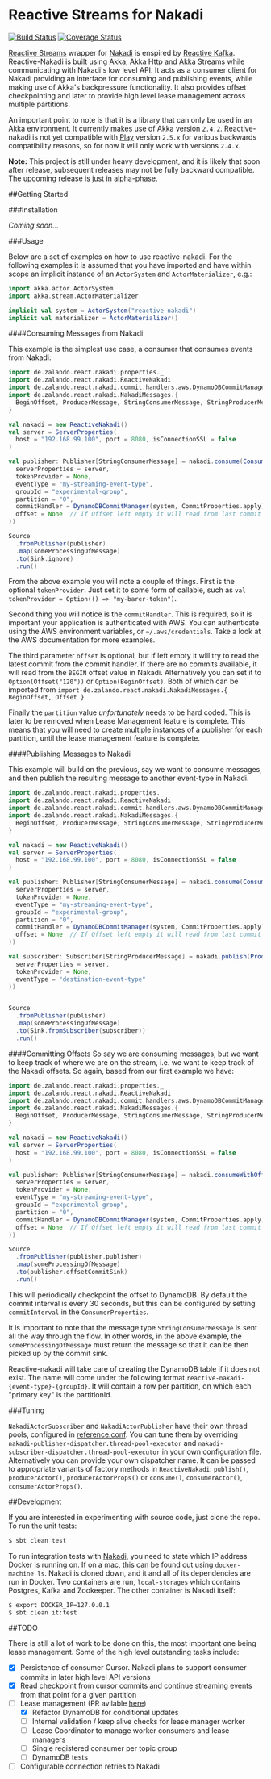 # Reactive Streams for Nakadi

[![Build Status](https://travis-ci.org/zalando/reactive-nakadi.svg?branch=master)](https://travis-ci.org/zalando/reactive-nakadi) [![Coverage Status](https://coveralls.io/repos/github/zalando/reactive-nakadi/badge.svg?branch=master)](https://coveralls.io/github/zalando/reactive-nakadi?branch=master)

[Reactive Streams](http://www.reactive-streams.org) wrapper for [Nakadi](https://github.com/zalando/nakadi) is enspired by [Reactive Kafka](https://github.com/softwaremill/reactive-kafka). Reactive-Nakadi is built using Akka, Akka Http and Akka Streams while communicating with Nakadi's low level API. It acts as a consumer client for Nakadi providing an interface for consuming and publishing events, while making use of Akka's backpressure functionality. It also provides offset checkpointing and later to provide high level lease management across multiple partitions.

An important point to note is that it is a library that can only be used in an Akka environment. It currently makes use of Akka version `2.4.2`. Reactive-nakadi is not yet compatible with [Play](https://www.playframework.com/) version `2.5.x` for various backwards compatibility reasons, so for now it will only work with versions `2.4.x`.

**Note:** This project is still under heavy development, and it is likely that soon after release, subsequent releases may not be fully backward compatible. The upcoming release is just in alpha-phase.

##Getting Started

###Installation

*Coming soon...*

###Usage

Below are a set of examples on how to use reactive-nakadi. For the following examples it is assumed that you have imported and have within scope an implicit instance of an `ActorSystem` and `ActorMaterializer`, e.g.:

```scala
import akka.actor.ActorSystem
import akka.stream.ActorMaterializer

implicit val system = ActorSystem("reactive-nakadi")
implicit val materializer = ActorMaterializer()
```

####Consuming Messages from Nakadi

This example is the simplest use case, a consumer that consumes events from Nakadi:
```scala
import de.zalando.react.nakadi.properties._
import de.zalando.react.nakadi.ReactiveNakadi
import de.zalando.react.nakadi.commit.handlers.aws.DynamoDBCommitManager
import de.zalando.react.nakadi.NakadiMessages.{
  BeginOffset, ProducerMessage, StringConsumerMessage, StringProducerMessage
}

val nakadi = new ReactiveNakadi()
val server = ServerProperties(
  host = "192.168.99.100", port = 8080, isConnectionSSL = false
)

val publisher: Publisher[StringConsumerMessage] = nakadi.consume(ConsumerProperties(
  serverProperties = server,
  tokenProvider = None,
  eventType = "my-streaming-event-type",
  groupId = "experimental-group",
  partition = "0",
  commitHandler = DynamoDBCommitManager(system, CommitProperties.apply),
  offset = None  // If Offset left empty it will read from last commit
))

Source
  .fromPublisher(publisher)
  .map(someProcessingOfMessage)
  .to(Sink.ignore)
  .run()
```
From the above example you will note a couple of things. First is the optional `tokenProvider`. Just set it to some form of callable, such as `val tokenProvider = Option(() => "my-barer-token")`.

Second thing you will notice is the `commitHandler`. This is required, so it is important your application is authenticated with AWS. You can authenticate using the AWS environment variables, or `~/.aws/credentials`. Take a look at the AWS documentation for more examples.

The third parameter `offset` is optional, but if left empty it will try to read the latest commit from the commit handler.  If there are no commits available, it will read from the `BEGIN` offset value in Nakadi. Alternatively you can set it to `Option(Offset("120"))` or `Option(BeginOffset)`. Both of which can be imported from `import de.zalando.react.nakadi.NakadiMessages.{ BeginOffset, Offset }`

Finally the `partition` value *unfortunately* needs to be hard coded. This is later to be removed when Lease Management feature is complete. This means that you will need to create multiple instances of a publisher for each partition, until the lease management feature is complete.

####Publishing Messages to Nakadi

This example will build on the previous, say we want to consume messages, and then publish the resulting message to another event-type in Nakadi.

```scala
import de.zalando.react.nakadi.properties._
import de.zalando.react.nakadi.ReactiveNakadi
import de.zalando.react.nakadi.commit.handlers.aws.DynamoDBCommitManager
import de.zalando.react.nakadi.NakadiMessages.{
  BeginOffset, ProducerMessage, StringConsumerMessage, StringProducerMessage
}

val nakadi = new ReactiveNakadi()
val server = ServerProperties(
  host = "192.168.99.100", port = 8080, isConnectionSSL = false
)

val publisher: Publisher[StringConsumerMessage] = nakadi.consume(ConsumerProperties(
  serverProperties = server,
  tokenProvider = None,
  eventType = "my-streaming-event-type",
  groupId = "experimental-group",
  partition = "0",
  commitHandler = DynamoDBCommitManager(system, CommitProperties.apply),
  offset = None  // If Offset left empty it will read from last commit
))

val subscriber: Subscriber[StringProducerMessage] = nakadi.publish(ProducerProperties(
  serverProperties = server,
  tokenProvider = None,
  eventType = "destination-event-type"
))


Source
  .fromPublisher(publisher)
  .map(someProcessingOfMessage)
  .to(Sink.fromSubscriber(subscriber))
  .run()
```

####Committing Offsets
So say we are consuming messages, but we want to keep track of where we are on the stream, i.e. we want to keep track of the Nakadi offsets. So again, based from our first example we have:

```scala
import de.zalando.react.nakadi.properties._
import de.zalando.react.nakadi.ReactiveNakadi
import de.zalando.react.nakadi.commit.handlers.aws.DynamoDBCommitManager
import de.zalando.react.nakadi.NakadiMessages.{
  BeginOffset, ProducerMessage, StringConsumerMessage, StringProducerMessage
}

val nakadi = new ReactiveNakadi()
val server = ServerProperties(
  host = "192.168.99.100", port = 8080, isConnectionSSL = false
)

val publisher: Publisher[StringConsumerMessage] = nakadi.consumeWithOffsetSink(ConsumerProperties(
  serverProperties = server,
  tokenProvider = None,
  eventType = "my-streaming-event-type",
  groupId = "experimental-group",
  partition = "0",
  commitHandler = DynamoDBCommitManager(system, CommitProperties.apply),
  offset = None  // If Offset left empty it will read from last commit
))

Source
  .fromPublisher(publisher.publisher)
  .map(someProcessingOfMessage)
  .to(publisher.offsetCommitSink)
  .run()
```

This will periodically checkpoint the offset to DynamoDB. By default the commit interval is every 30 seconds, but this can be configured by setting `commitInterval` in the `ConsumerProperties`.

It is important to note that the message type `StringConsumerMessage` is sent all the way through the flow. In other words, in the above example, the `someProcessingOfMessage` must return the message so that it can be then picked up by the commit sink.

Reactive-nakadi will take care of creating the DynamoDB table if it does not exist. The name will come under the following format `reactive-nakadi-{event-type}-{groupId}`. It will contain a row per partition, on which each "primary key" is the partitionId.

###Tuning

`NakadiActorSubscriber` and `NakadiActorPublisher` have their own thread pools, configured in [reference.conf](https://github.com/zalando/reactive-nakadi/blob/master/src/main/resources/reference.conf).
You can tune them by overriding `nakadi-publisher-dispatcher.thread-pool-executor` and
`nakadi-subscriber-dispatcher.thread-pool-executor` in your own configuration file.
Alternatively you can provide your own dispatcher name. It can be passed to appropriate variants of factory methods in
`ReactiveNakadi`: `publish()`, `producerActor()`, `producerActorProps()` or `consume()`, `consumerActor()`, `consumerActorProps()`.


##Development

If you are interested in experimenting with source code, just clone the repo. To run the unit tests:
```bash
$ sbt clean test
```

To run integration tests with [Nakadi](https://github.com/zalando/nakadi), you need to state which IP address Docker is running on. If on a mac, this can be found out using `docker-machine ls`. Nakadi is cloned down, and it and all of its dependencies are run in Docker. Two containers are run, `local-storages` which contains Postgres, Kafka and Zookeeper. The other container is Nakadi itself:
```bash
$ export DOCKER_IP=127.0.0.1
$ sbt clean it:test
```

##TODO

There is still a lot of work to be done on this, the most important one being lease management. Some of the high level outstanding tasks include:

- [x] Persistence of consumer Cursor. Nakadi plans to support consumer commits in later high level API versions
- [x] Read checkpoint from cursor commits and continue streaming events from that point for a given partition
- [ ] Lease management (PR avilable [here](https://github.com/zalando/reactive-nakadi/pull/6/files))
  - [x] Refactor DynamoDB for conditional updates
  - [ ] Internal validation / keep alive checks for lease manager worker
  - [ ] Lease Coordinator to manage worker consumers and lease managers
  - [ ] Single registered consumer per topic group
  - [ ] DynamoDB tests
- [ ] Configurable connection retries to Nakadi
